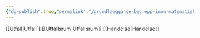 ```yaml
---
{"dg-publish":true,"permalink":"/grundlaeggande-begrepp-inom-matematisk-statistik/","tags":["matematiskstatistik"]}
---
```



[[Utfall\|Utfall]]
[[Utfallsrum\|Utfallsrum]]
[[Händelse\|Händelse]]
